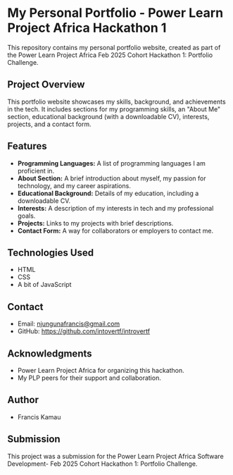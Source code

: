 # My Personal Portfolio - Power Learn Project Africa Hackathon 1

This repository contains my personal portfolio website, created as part of the Power Learn Project Africa Feb 2025 Cohort Hackathon 1: Portfolio Challenge.

## Project Overview

This portfolio website showcases my skills, background, and achievements in the tech. It includes sections for my programming skills, an "About Me" section, educational background (with a downloadable CV), interests, projects, and a contact form.

## Features

* **Programming Languages:** A list of programming languages I am proficient in.
* **About Section:** A brief introduction about myself, my passion for technology, and my career aspirations.
* **Educational Background:** Details of my education, including a downloadable CV.
* **Interests:** A description of my interests in tech and my professional goals.
* **Projects:** Links to my projects with brief descriptions.
* **Contact Form:** A way for collaborators or employers to contact me.

## Technologies Used

* HTML
* CSS
* A bit of JavaScript



## Contact

* Email: njungunafrancis@gmail.com
* GitHub: https://github.com/intovertf/introvertf

## Acknowledgments

* Power Learn Project Africa for organizing this hackathon.
* My PLP peers for their support and collaboration.

## Author

* Francis Kamau

## Submission

This project was a submission for the Power Learn Project Africa Software Development- Feb 2025 Cohort Hackathon 1: Portfolio Challenge.
